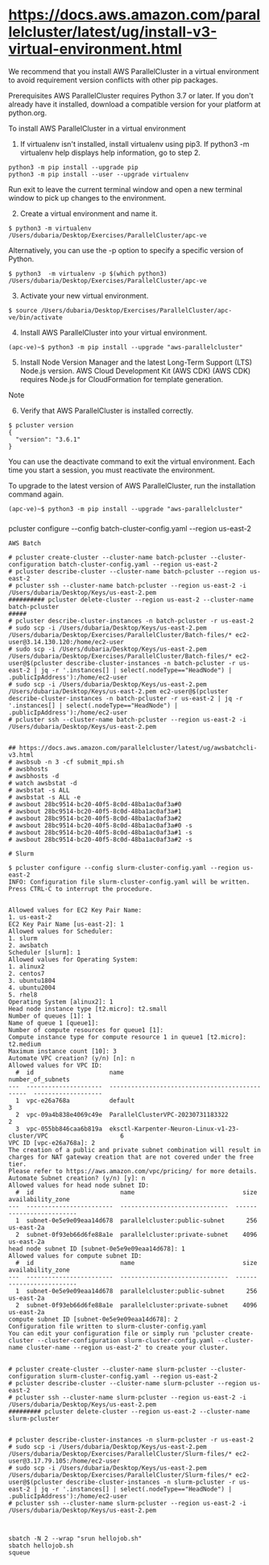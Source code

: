 # https://docs.aws.amazon.com/parallelcluster/latest/ug/install-v3-virtual-environment.html

We recommend that you install AWS ParallelCluster in a virtual environment to avoid requirement version conflicts with other pip packages.

Prerequisites
AWS ParallelCluster requires Python 3.7 or later. If you don't already have it installed, download a compatible version for your platform at python.org.

To install AWS ParallelCluster in a virtual environment

1) If virtualenv isn't installed, install virtualenv using pip3. If python3 -m virtualenv help displays help information, go to step 2.

```
python3 -m pip install --upgrade pip
python3 -m pip install --user --upgrade virtualenv
```
Run exit to leave the current terminal window and open a new terminal window to pick up changes to the environment.


2) Create a virtual environment and name it.
```
$ python3 -m virtualenv /Users/dubaria/Desktop/Exercises/ParallelCluster/apc-ve
```

Alternatively, you can use the -p option to specify a specific version of Python.
```
$ python3  -m virtualenv -p $(which python3) /Users/dubaria/Desktop/Exercises/ParallelCluster/apc-ve
```

3) Activate your new virtual environment.
```
$ source /Users/dubaria/Desktop/Exercises/ParallelCluster/apc-ve/bin/activate
```

4) Install AWS ParallelCluster into your virtual environment.
```
(apc-ve)~$ python3 -m pip install --upgrade "aws-parallelcluster"
```

5) Install Node Version Manager and the latest Long-Term Support (LTS) Node.js version. AWS Cloud Development Kit (AWS CDK) (AWS CDK) requires Node.js for CloudFormation for template generation.

Note
<!-- If your Node.js installation isn't working on your platform, you can install an LTS version prior to the latest LTS version. For more information, see the Node.js release schedule and the AWS CDK prerequisites.

Example Node.js installation command:
```
$  nvm install --lts=Gallium
```
```
$ curl -o- https://raw.githubusercontent.com/nvm-sh/nvm/v0.38.0/install.sh | bash
$ chmod ug+x ~/.nvm/nvm.sh
$ source ~/.nvm/nvm.sh
$ nvm install --lts
$ node --version
``` -->

6) Verify that AWS ParallelCluster is installed correctly.
```
$ pcluster version
{
  "version": "3.6.1"
}
```
You can use the deactivate command to exit the virtual environment. Each time you start a session, you must reactivate the environment.

To upgrade to the latest version of AWS ParallelCluster, run the installation command again.
```
(apc-ve)~$ python3 -m pip install --upgrade "aws-parallelcluster"
```

###

pcluster configure --config batch-cluster-config.yaml --region us-east-2

<!-- Allowed values for EC2 Key Pair Name:
1. us-east-2
EC2 Key Pair Name [us-east-2]: 1
Allowed values for Scheduler:
1. slurm
2. awsbatch
Scheduler [slurm]: 2
Head node instance type [t2.micro]: t2.small
Name of queue 1 [queue1]: 
Maximum vCPU [10]: 8
Automate VPC creation? (y/n) [n]: y
Beginning VPC creation. Please do not leave the terminal until the creation is finalized
Creating CloudFormation stack...
Do not leave the terminal until the process has finished.
Stack Name: parallelclusternetworking-pubpriv-20230731183322 (id: arn:aws:cloudformation:us-east-2:xxx:stack/parallelclusternetworking-pubpriv-20230731183322/c68fa5f0-2fd0-11ee-a819-0a23ce2c4719)
Status: parallelclusternetworking-pubpriv-20230731183322 - CREATE_COMPLETE      
The stack has been created.
Configuration file written to batch-cluster-config.yaml
You can edit your configuration file or simply run 'pcluster create-cluster --cluster-configuration batch-cluster-config.yaml --cluster-name cluster-name --region us-east-2' to create your cluster. -->

```
AWS Batch

# pcluster create-cluster --cluster-name batch-pcluster --cluster-configuration batch-cluster-config.yaml --region us-east-2
# pcluster describe-cluster --cluster-name batch-pcluster --region us-east-2
# pcluster ssh --cluster-name batch-pcluster --region us-east-2 -i /Users/dubaria/Desktop/Keys/us-east-2.pem
########## pcluster delete-cluster --region us-east-2 --cluster-name batch-pcluster
#####
# pcluster describe-cluster-instances -n batch-pcluster -r us-east-2
# sudo scp -i /Users/dubaria/Desktop/Keys/us-east-2.pem /Users/dubaria/Desktop/Exercises/ParallelCluster/Batch-files/* ec2-user@3.14.130.120:/home/ec2-user
# sudo scp -i /Users/dubaria/Desktop/Keys/us-east-2.pem /Users/dubaria/Desktop/Exercises/ParallelCluster/Batch-files/* ec2-user@$(pcluster describe-cluster-instances -n batch-pcluster -r us-east-2 | jq -r '.instances[] | select(.nodeType=="HeadNode") | .publicIpAddress'):/home/ec2-user
# sudo scp -i /Users/dubaria/Desktop/Keys/us-east-2.pem /Users/dubaria/Desktop/Keys/us-east-2.pem ec2-user@$(pcluster describe-cluster-instances -n batch-pcluster -r us-east-2 | jq -r '.instances[] | select(.nodeType=="HeadNode") | .publicIpAddress'):/home/ec2-user
# pcluster ssh --cluster-name batch-pcluster --region us-east-2 -i /Users/dubaria/Desktop/Keys/us-east-2.pem


## https://docs.aws.amazon.com/parallelcluster/latest/ug/awsbatchcli-v3.html
# awsbsub -n 3 -cf submit_mpi.sh
# awsbhosts
# awsbhosts -d
# watch awsbstat -d
# awsbstat -s ALL
# awsbstat -s ALL -e
# awsbout 28bc9514-bc20-40f5-8c0d-48ba1ac0af3a#0
# awsbout 28bc9514-bc20-40f5-8c0d-48ba1ac0af3a#1
# awsbout 28bc9514-bc20-40f5-8c0d-48ba1ac0af3a#2
# awsbout 28bc9514-bc20-40f5-8c0d-48ba1ac0af3a#0 -s 
# awsbout 28bc9514-bc20-40f5-8c0d-48ba1ac0af3a#1 -s
# awsbout 28bc9514-bc20-40f5-8c0d-48ba1ac0af3a#2 -s
```


```
# Slurm

$ pcluster configure --config slurm-cluster-config.yaml --region us-east-2
INFO: Configuration file slurm-cluster-config.yaml will be written.
Press CTRL-C to interrupt the procedure.


Allowed values for EC2 Key Pair Name:
1. us-east-2
EC2 Key Pair Name [us-east-2]: 1
Allowed values for Scheduler:
1. slurm
2. awsbatch
Scheduler [slurm]: 1
Allowed values for Operating System:
1. alinux2
2. centos7
3. ubuntu1804
4. ubuntu2004
5. rhel8
Operating System [alinux2]: 1
Head node instance type [t2.micro]: t2.small
Number of queues [1]: 1
Name of queue 1 [queue1]: 
Number of compute resources for queue1 [1]: 
Compute instance type for compute resource 1 in queue1 [t2.micro]: t2.medium
Maximum instance count [10]: 3
Automate VPC creation? (y/n) [n]: n
Allowed values for VPC ID:
  #  id                     name                                               number_of_subnets
---  ---------------------  -----------------------------------------------  -------------------
  1  vpc-e26a768a           default                                                            3
  2  vpc-09a4b838e4069c49e  ParallelClusterVPC-20230731183322                                  2
  3  vpc-055bb846caa6b819a  eksctl-Karpenter-Neuron-Linux-v1-23-cluster/VPC                    6
VPC ID [vpc-e26a768a]: 2
The creation of a public and private subnet combination will result in
charges for NAT gateway creation that are not covered under the free tier.
Please refer to https://aws.amazon.com/vpc/pricing/ for more details.
Automate Subnet creation? (y/n) [y]: n
Allowed values for head node subnet ID:
  #  id                        name                              size  availability_zone
---  ------------------------  ------------------------------  ------  -------------------
  1  subnet-0e5e9e09eaa14d678  parallelcluster:public-subnet      256  us-east-2a
  2  subnet-0f93eb66d6fe88a1e  parallelcluster:private-subnet    4096  us-east-2a
head node subnet ID [subnet-0e5e9e09eaa14d678]: 1
Allowed values for compute subnet ID:
  #  id                        name                              size  availability_zone
---  ------------------------  ------------------------------  ------  -------------------
  1  subnet-0e5e9e09eaa14d678  parallelcluster:public-subnet      256  us-east-2a
  2  subnet-0f93eb66d6fe88a1e  parallelcluster:private-subnet    4096  us-east-2a
compute subnet ID [subnet-0e5e9e09eaa14d678]: 2
Configuration file written to slurm-cluster-config.yaml
You can edit your configuration file or simply run 'pcluster create-cluster --cluster-configuration slurm-cluster-config.yaml --cluster-name cluster-name --region us-east-2' to create your cluster.

```
##
```
# pcluster create-cluster --cluster-name slurm-pcluster --cluster-configuration slurm-cluster-config.yaml --region us-east-2
# pcluster describe-cluster --cluster-name slurm-pcluster --region us-east-2
# pcluster ssh --cluster-name slurm-pcluster --region us-east-2 -i /Users/dubaria/Desktop/Keys/us-east-2.pem
######### pcluster delete-cluster --region us-east-2 --cluster-name slurm-pcluster


# pcluster describe-cluster-instances -n slurm-pcluster -r us-east-2
# sudo scp -i /Users/dubaria/Desktop/Keys/us-east-2.pem /Users/dubaria/Desktop/Exercises/ParallelCluster/Slurm-files/* ec2-user@3.17.79.105:/home/ec2-user
# sudo scp -i /Users/dubaria/Desktop/Keys/us-east-2.pem /Users/dubaria/Desktop/Exercises/ParallelCluster/Slurm-files/* ec2-user@$(pcluster describe-cluster-instances -n slurm-pcluster -r us-east-2 | jq -r '.instances[] | select(.nodeType=="HeadNode") | .publicIpAddress'):/home/ec2-user
# pcluster ssh --cluster-name slurm-pcluster --region us-east-2 -i /Users/dubaria/Desktop/Keys/us-east-2.pem



sbatch -N 2 --wrap "srun hellojob.sh"
sbatch hellojob.sh
squeue


```